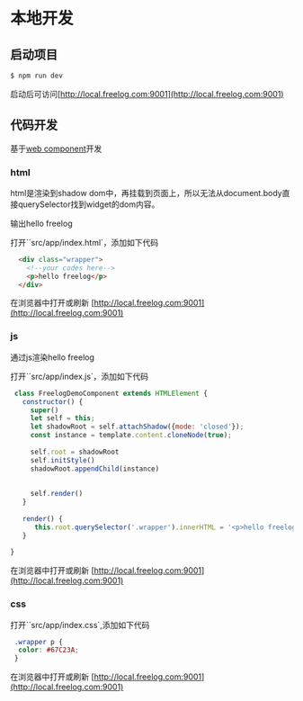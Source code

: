 # 本地开发

## 启动项目
```sh
$ npm run dev
```

启动后可访问[http://local.freelog.com:9001](http://local.freelog.com:9001)

## 代码开发
基于[web component](https://developers.google.com/web/fundamentals/web-components/shadowdom?hl=zh-cn)开发

### html
html是渲染到shadow dom中，再挂载到页面上，所以无法从document.body直接querySelector找到widget的dom内容。


输出hello freelog

打开``src/app/index.html`，添加如下代码
```html
  <div class="wrapper">
    <!--your codes here-->
    <p>hello freelog</p>
  </div>
```

在浏览器中打开或刷新 [http://local.freelog.com:9001](http://local.freelog.com:9001)


### js
通过js渲染hello freelog

打开``src/app/index.js`，添加如下代码

```javascript
 class FreelogDemoComponent extends HTMLElement {
   constructor() {
     super()
     let self = this;
     let shadowRoot = self.attachShadow({mode: 'closed'});
     const instance = template.content.cloneNode(true);
 
     self.root = shadowRoot
     self.initStyle()
     shadowRoot.appendChild(instance)
 
    
     self.render()
   }
 
   render() {
      this.root.querySelector('.wrapper').innerHTML = '<p>hello freelog</p>'
   }
   
}
```

在浏览器中打开或刷新 [http://local.freelog.com:9001](http://local.freelog.com:9001)


### css

打开``src/app/index.css`,添加如下代码
```css
 .wrapper p {
  color: #67C23A;
 }
```

在浏览器中打开或刷新 [http://local.freelog.com:9001](http://local.freelog.com:9001)

